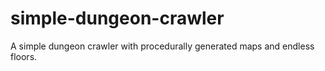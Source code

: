 # simple-dungeon-crawler
A simple dungeon crawler with procedurally generated maps and endless floors.

